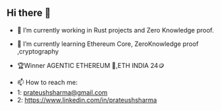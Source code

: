 ## Hi there 👋
- 🔭 I’m currently working in Rust projects and Zero Knowledge proof.

- 🌱 I’m currently learning Ethereum Core, ZeroKnowledge proof ,cryptography

- 🏆Winner AGENTIC ETHEREUM 🤖,ETH INDIA 24🪙
<!-- - 👯 I’m looking to collaborate on ...
- 🤔 I’m looking for help with ...
- 💬 Ask me about ...
-->
- 📫 How to reach me:
- 1: prateushsharma@gmail.com
- 2: https://www.linkedin.com/in/prateushsharma
<!--- 😄 Pronouns: ...
- ⚡ Fun fact: ... -->

